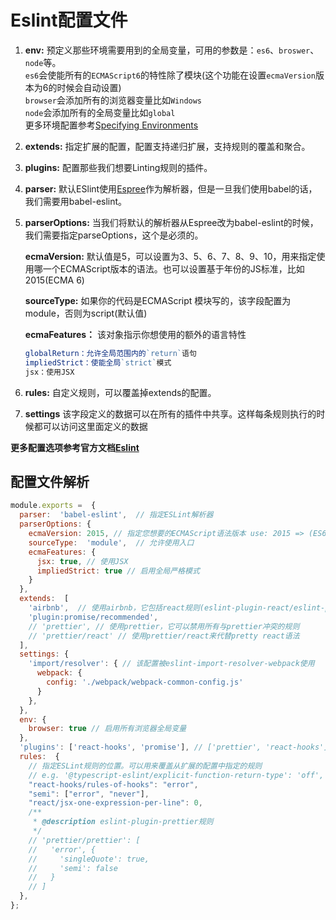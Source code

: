 # Eslint配置文件

1. **env:** 预定义那些环境需要用到的全局变量，可用的参数是：`es6`、`broswer`、`node`等。  
    `es6`会使能所有的`ECMAScript6`的特性除了模块(这个功能在设置`ecmaVersion`版本为6的时候会自动设置)  
    `browser`会添加所有的浏览器变量比如`Windows`  
    `node`会添加所有的全局变量比如`global`  
    更多环境配置参考[Specifying Environments](https://eslint.org/docs/user-guide/configuring#specifying-environments)  

2. **extends:** 指定扩展的配置，配置支持递归扩展，支持规则的覆盖和聚合。

3. **plugins:** 配置那些我们想要Linting规则的插件。

4. **parser:** 默认ESlint使用[Espree](https://github.com/eslint/espree)作为解析器，但是一旦我们使用babel的话，我们需要用babel-eslint。

5. **parserOptions:** 当我们将默认的解析器从Espree改为babel-eslint的时候，我们需要指定parseOptions，这个是必须的。  

    **ecmaVersion:** 默认值是5，可以设置为3、5、6、7、8、9、10，用来指定使用哪一个ECMAScript版本的语法。也可以设置基于年份的JS标准，比如2015(ECMA 6) 

    **sourceType:** 如果你的代码是ECMAScript 模块写的，该字段配置为module，否则为script(默认值)  

    **ecmaFeatures：** 该对象指示你想使用的额外的语言特性  

    ``` js
    globalReturn：允许全局范围内的`return`语句
    impliedStrict：使能全局`strict`模式
    jsx：使用JSX
    ```

6. **rules:** 自定义规则，可以覆盖掉extends的配置。

7. **settings** 该字段定义的数据可以在所有的插件中共享。这样每条规则执行的时候都可以访问这里面定义的数据

**更多配置选项参考官方文档[Eslint](https://eslint.org/docs/user-guide/configuring)**

## 配置文件解析
``` js
module.exports =  {
  parser:  'babel-eslint',  // 指定ESLint解析器
  parserOptions: {
    ecmaVersion: 2015, // 指定您想要的ECMAScript语法版本 use: 2015 => (ES6)
    sourceType:  'module',  // 允许使用入口
    ecmaFeatures: {
      jsx: true, // 使用JSX
      impliedStrict: true // 启用全局严格模式
    }
  },
  extends:  [
    'airbnb',  // 使用airbnb，它包括react规则(eslint-plugin-react/eslint-plugin-jsx-a11y)
    'plugin:promise/recommended',
    // 'prettier', // 使用prettier，它可以禁用所有与prettier冲突的规则
    // 'prettier/react' // 使用prettier/react来代替pretty react语法
  ],
  settings: {
    'import/resolver': { // 该配置被eslint-import-resolver-webpack使用
      webpack: {
        config: './webpack/webpack-common-config.js'
      }
    },
  },
  env: {
    browser: true // 启用所有浏览器全局变量
  },
  'plugins': ['react-hooks', 'promise'], // ['prettier', 'react-hooks']
  rules:  {
    // 指定ESLint规则的位置。可以用来覆盖从扩展的配置中指定的规则
    // e.g. '@typescript-eslint/explicit-function-return-type': 'off',
    "react-hooks/rules-of-hooks": "error",
    "semi": ["error", "never"],
    "react/jsx-one-expression-per-line": 0,
    /**
     * @description eslint-plugin-prettier规则
     */
    // 'prettier/prettier': [
    //   'error', {
    //     'singleQuote': true,
    //     'semi': false
    //   }
    // ]
  },
};
```
